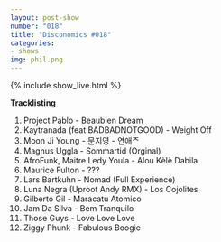```yaml
---
layout: post-show
number: "018"
title: "Disconomics #018"
categories:
- shows
img: phil.png
---
```


{% include show_live.html %}

**Tracklisting**

1. Project Pablo - Beaubien Dream
1. Kaytranada (feat BADBADNOTGOOD) - Weight Off
1. Moon Ji Young - 문지영 - 연애ᄌ
1. Magnus Uggla - Sommartid (Orginal)
1. AfroFunk, Maitre Ledy Youla - Alou Kèlè Dabila
1. Maurice Fulton - ???
1. Lars Bartkuhn - Nomad (Full Experience) 
1. Luna Negra (Uproot Andy RMX) - Los Cojolites
1. Gilberto Gil - Maracatu Atomico 
1. Jam Da Silva - Bem Tranquilo
1. Those Guys - Love Love Love
1. Ziggy Phunk -  Fabulous Boogie
